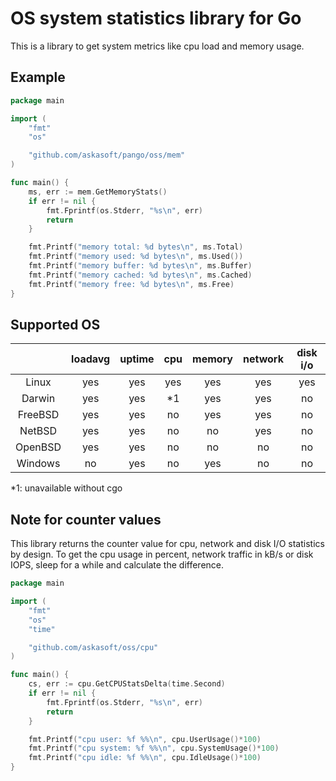 # OS system statistics library for Go
This is a library to get system metrics like cpu load and memory usage.

## Example
```go
package main

import (
	"fmt"
	"os"

	"github.com/askasoft/pango/oss/mem"
)

func main() {
	ms, err := mem.GetMemoryStats()
	if err != nil {
		fmt.Fprintf(os.Stderr, "%s\n", err)
		return
	}

	fmt.Printf("memory total: %d bytes\n", ms.Total)
	fmt.Printf("memory used: %d bytes\n", ms.Used())
	fmt.Printf("memory buffer: %d bytes\n", ms.Buffer)
	fmt.Printf("memory cached: %d bytes\n", ms.Cached)
	fmt.Printf("memory free: %d bytes\n", ms.Free)
}
```

## Supported OS

||loadavg|uptime|cpu|memory|network|disk i/o|
|:--:|:--:|:--:|:--:|:--:|:--:|:--:|
|Linux|yes|yes|yes|yes|yes|yes|
|Darwin|yes|yes|*1|yes|yes|no|
|FreeBSD|yes|yes|no|yes|yes|no|
|NetBSD|yes|yes|no|no|yes|no|
|OpenBSD|yes|yes|no|no|no|no|
|Windows|no|yes|no|yes|no|no|

*1: unavailable without cgo

## Note for counter values
This library returns the counter value for cpu, network and disk I/O statistics by design. 
To get the cpu usage in percent, network traffic in kB/s or disk IOPS, sleep for a while and calculate the difference.

```go
package main

import (
	"fmt"
	"os"
	"time"

	"github.com/askasoft/oss/cpu"
)

func main() {
	cs, err := cpu.GetCPUStatsDelta(time.Second)
	if err != nil {
		fmt.Fprintf(os.Stderr, "%s\n", err)
		return
	}

	fmt.Printf("cpu user: %f %%\n", cpu.UserUsage()*100)
	fmt.Printf("cpu system: %f %%\n", cpu.SystemUsage()*100)
	fmt.Printf("cpu idle: %f %%\n", cpu.IdleUsage()*100)
}
```

